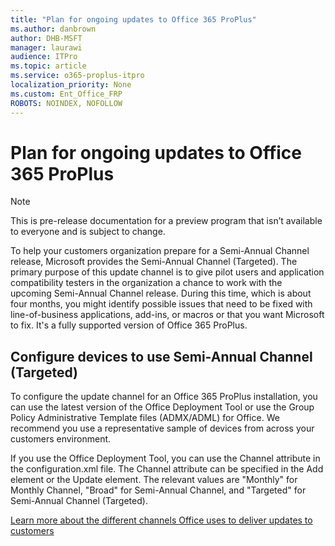 ```yaml
---
title: "Plan for ongoing updates to Office 365 ProPlus"
ms.author: danbrown
author: DHB-MSFT
manager: laurawi
audience: ITPro
ms.topic: article
ms.service: o365-proplus-itpro
localization_priority: None
ms.custom: Ent_Office_FRP
ROBOTS: NOINDEX, NOFOLLOW
---
```


# Plan for ongoing updates to Office 365 ProPlus

> [!NOTE]
> This is pre-release documentation for a preview program that isn’t available to everyone and is subject to change.

To help your customers organization prepare for a Semi-Annual Channel release, Microsoft provides the Semi-Annual Channel (Targeted). The primary purpose of this update channel is to give pilot users and application compatibility testers in the organization a chance to work with the upcoming Semi-Annual Channel release. During this time, which is about four months, you might identify possible issues that need to be fixed with line-of-business applications, add-ins, or macros or that you want Microsoft to fix. It's a fully supported version of Office 365 ProPlus.

## Configure devices to use Semi-Annual Channel (Targeted)
To configure the update channel for an Office 365 ProPlus installation, you can use the latest version of the Office Deployment Tool or use the Group Policy Administrative Template files (ADMX/ADML) for Office. We recommend you use a representative sample of devices from across your customers environment.

If you use the Office Deployment Tool, you can use the Channel attribute in the configuration.xml file. The Channel attribute can be specified in the Add element or the Update element. The relevant values are "Monthly" for Monthly Channel, "Broad" for Semi-Annual Channel, and "Targeted" for Semi-Annual Channel (Targeted).

[Learn more about the different channels Office uses to deliver updates to customers](../overview-of-update-channels-for-office-365-proplus.md)
